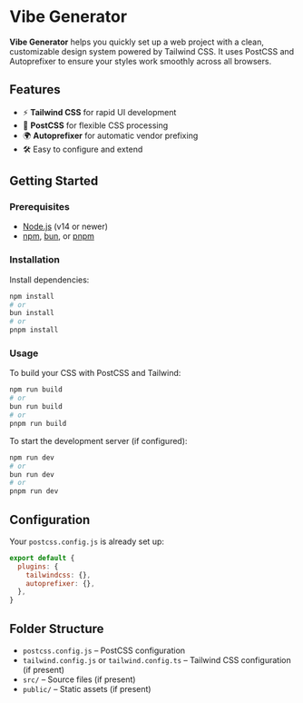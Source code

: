 # Vibe Generator

**Vibe Generator** helps you quickly set up a web project with a clean, customizable design system powered by Tailwind CSS. It uses PostCSS and Autoprefixer to ensure your styles work smoothly across all browsers.

## Features

- ⚡ **Tailwind CSS** for rapid UI development
- 🔧 **PostCSS** for flexible CSS processing
- 🌍 **Autoprefixer** for automatic vendor prefixing
- 🛠️ Easy to configure and extend

## Getting Started

### Prerequisites

- [Node.js](https://nodejs.org/) (v14 or newer)
- [npm](https://www.npmjs.com/), [bun](https://bun.sh/), or [pnpm](https://pnpm.io/)

### Installation

Install dependencies:

```sh
npm install
# or
bun install
# or
pnpm install
```

### Usage

To build your CSS with PostCSS and Tailwind:

```sh
npm run build
# or
bun run build
# or
pnpm run build
```

To start the development server (if configured):

```sh
npm run dev
# or
bun run dev
# or
pnpm run dev
```

## Configuration

Your `postcss.config.js` is already set up:

```javascript
export default {
  plugins: {
    tailwindcss: {},
    autoprefixer: {},
  },
}
```

## Folder Structure

- `postcss.config.js` – PostCSS configuration
- `tailwind.config.js` or `tailwind.config.ts` – Tailwind CSS configuration (if present)
- `src/` – Source files (if present)
- `public/` – Static assets (if present)

##
